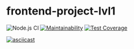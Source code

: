 # frontend-project-lvl1

![Node.js CI](https://github.com/majik48/frontend-project-lvl1/workflows/Node.js%20CI/badge.svg)
[![Maintainability](https://api.codeclimate.com/v1/badges/0a55aee87cb769d79d6f/maintainability)](https://codeclimate.com/github/majik48/frontend-project-lvl1/maintainability)
[![Test Coverage](https://api.codeclimate.com/v1/badges/a99a88d28ad37a79dbf6/test_coverage)](https://codeclimate.com/github/codeclimate/codeclimate/test_coverage)

[![asciicast](https://asciinema.org/a/jvCsOaUerMkJzpTMonDBqdkza.svg)](https://asciinema.org/a/jvCsOaUerMkJzpTMonDBqdkza)
